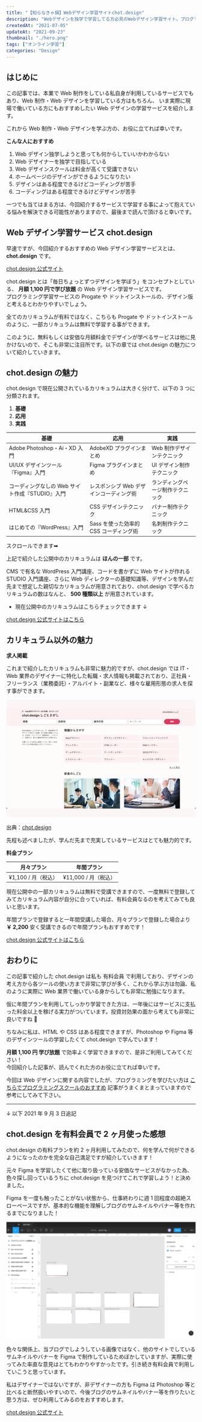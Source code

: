 ```yaml
---
title: "【知らなきゃ損】Webデザイン学習サイトchot.design"
description: "Webデザインを独学で学習してる方必見のWebデザイン学習サイト。プログラミングが学べる Progate や ドットインストール のWebデザイン版ともいえる魅力的なサービス、chot.design を紹介します。Web制作・Webデザイン・Webディレクターを独学で学習する方におすすめ。chot.designを有料会員で約2ヶ月実際に使ってみた感想も記載してますので、ぜひ参考にしてみて下さい。"
createdAt: "2021-07-05"
updateAt: "2021-09-23"
thumbnail: "./hero.png"
tags: ["オンライン学習"]
categories: "Design"
---
```


## はじめに

この記事では、本業で Web 制作をしている私自身が利用しているサービスでもあり、Web 制作・Web デザインを学習している方はもちろん、 いま実際に現場で働いている方にもおすすめしたい Web デザインの学習サービスを紹介します。

これから Web 制作・Web デザインを学ぶ方の、お役に立てれば幸いです。

**こんな人におすすめ**

1. Web デザイン独学しようと思っても何からしていいかわからない
1. Web デザイナーを独学で目指している
1. Web デザインスクールは料金が高くて受講できない
1. ホームページのデザインができるようになりたい
1. デザインはある程度できるけどコーディングが苦手
1. コーディングはある程度できるけどデザインが苦手

一つでも当てはまる方は、今回紹介するサービスで学習する事によって抱えている悩みを解決できる可能性がありますので、最後まで読んで頂けると幸いです。

## Web デザイン学習サービス chot.design

早速ですが、今回紹介するおすすめの Web デザイン学習サービスとは、**chot.design** です。

<p class="btn-wrapper"><a class="pink-btn" href="//af.moshimo.com/af/c/click?a_id=2709936&p_id=3354&pc_id=7970&pl_id=47670&url=https%3A%2F%2Fchot.design%2Fplus%2F%3Frd_code%3D%7B%7BCODE%7D%7D" rel="nofollow" referrerpolicy="no-referrer-when-downgrade">chot.design 公式サイト</a><img src="//i.moshimo.com/af/i/impression?a_id=2709936&p_id=3354&pc_id=7970&pl_id=47670" width="1" height="1" style="border:none;"></p>

chot.design とは「毎日ちょっとずつデザインを学ぼう」をコンセプトとしている、 **月額 1,100 円で学び放題** の Web デザイン学習サービスです。  
プログラミング学習サービスの Progate や ドットインストールの、デザイン版と考えるとわかりやすいでしょう。

全てのカリキュラムが有料ではなく、こちらも Progate や ドットインストールのように、一部カリキュラムは無料で学習する事ができます。

このように、無料もしくは安価な月額料金でデザインが学べるサービスは他に見かけないので、そこも非常に注目所です。以下の章では chot.design の魅力について紹介していきます。

## chot.design の魅力

chot.design で現在公開されているカリキュラムは大きく分けて、以下の 3 つに分類されます。

1. **基礎**
1. **応用**
1. **実践**

| **基礎**                                        | **応用**                                | **実践**                         |
| ----------------------------------------------- | --------------------------------------- | -------------------------------- |
| Adobe Photoshop・Ai・XD 入門                    | AdobeXD プラグインまとめ                | Web 制作デザインテクニック       |
| UI/UX デザインツール『Figma』入門               | Figma プラグインまとめ                  | UI デザイン制作テクニック        |
| コーディングなしの Web サイト作成『STUDIO』入門 | レスポンシブ Web デザインコーディング術 | ランディングページ制作テクニック |
| HTML&CSS 入門                                   | CSS デザインテクニック                  | バナー制作テクニック             |
| はじめての『WordPress』入門                     | Sass を使った効率的 CSS コーディング術  | 名刺制作テクニック               |

<p class="text-sm text-gray-600 text-center">スクロールできます➡︎</p>

上記で紹介した公開中のカリキュラムは **ほんの一部** です。

CMS で有名な WordPress 入門講座、コードを書かずに Web サイトが作れる STUDIO 入門講座、さらに Web ディレクターの基礎知識等、デザインを学んだ先まで想定した親切なカリキュラムが用意されており、chot.design で学べるカリキュラムの数はなんと、 **500 種類以上** が用意されています。

- 現在公開中のカリキュラムはこちらチェックできます ↓

<p class="btn-wrapper"><a class="pink-btn" href="//af.moshimo.com/af/c/click?a_id=2709936&p_id=3354&pc_id=7970&pl_id=47670&url=https%3A%2F%2Fchot.design%2Fplus%2F%3Frd_code%3D%7B%7BCODE%7D%7D" rel="nofollow" referrerpolicy="no-referrer-when-downgrade">chot.design 公式サイトはこちら</a><img src="//i.moshimo.com/af/i/impression?a_id=2709936&p_id=3354&pc_id=7970&pl_id=47670" width="1" height="1" style="border:none;"></p>

## カリキュラム以外の魅力

**求人掲載**

これまで紹介したカリキュラムも非常に魅力的ですが、chot.design では IT・Web 業界のデザイナーに特化した転職・求人情報も掲載されており、正社員・フリーランス（業務委託）・アルバイト・副業など、様々な雇用形態の求人を探す事ができます。

![chot.design しごとさがし](./chot-design-01.png)

<p class="text-right text-sm italic text-gray-600">出典：<a href="https://chot.design/" rel="nofollow" referrerpolicy="no-referrer-when-downgrade">chot.design</a></p>

先程も述べましたが、学んだ先まで充実しているサービスはとても魅力的です。

**料金プラン**

|   **月々プラン**    |    **年間プラン**    |
| :-----------------: | :------------------: |
| ¥1,100 / 月（税込） | ¥11,000 / 月（税込） |

現在公開中の一部カリキュラムは無料で受講できますので、一度無料で登録してみてカリキュラム内容が自分に合っていれば、有料会員なるのを考えてみても良いと思います。

年間プランで登録すると一年間受講した場合、月々プランで登録した場合より **￥ 2,200** 安く受講できるので年間プランもおすすめです！

<p class="btn-wrapper"><a class="pink-btn" href="//af.moshimo.com/af/c/click?a_id=2709936&p_id=3354&pc_id=7970&pl_id=47670&url=https%3A%2F%2Fchot.design%2Fplus%2F%3Frd_code%3D%7B%7BCODE%7D%7D" rel="nofollow" referrerpolicy="no-referrer-when-downgrade">chot.design 公式サイトはこちら</a><img src="//i.moshimo.com/af/i/impression?a_id=2709936&p_id=3354&pc_id=7970&pl_id=47670" width="1" height="1" style="border:none;"></p>

## おわりに

この記事で紹介した chot.design は私も 有料会員 で利用しており、デザインの考え方から各ツールの使い方まで非常に学びが多く、これから学ぶ方は勿論、私のように実際に Web 業界で働いている身からしても非常に勉強になります。

仮に年間プランを利用してしっかり学習できた方は、一年後にはサービスに支払った料金以上を稼げる実力がついています。投資対効果の面から考えても非常に良いですね 💭

ちなみに私は、HTML や CSS はある程度できますが、Photoshop や Figma 等のデザインツールの学習したくて chot.design で学んでいます！

**月額 1,100 円 学び放題** で効率よく学習できますので、是非ご利用してみてください！  
今回紹介した記事が、読んでくれた方のお役に立てれば幸いです。

今回は Web デザインに関する内容でしたが、プログラミングを学びたい方は <a href="https://programming-shikiho.com/">こちらでプログラミングスクールのおすすめ</a> 記事がうまくまとまっていますので参考にしてみて下さい。

---

↓ 以下 2021 年 9 月 3 日追記

## chot.design を有料会員で 2 ヶ月使った感想

chot.design の有料プランを約 2 ヶ月利用してみたので、何を学んで何ができるようになったのかを完全な自己満足ですが紹介していきます！

元々 Figma を学習したくて他に取り扱っている安価なサービスがなかった為、色々探し回っているうちに chot.design を見つけてこれで学習しよう！と決めました。

Figma を一度も触ったことがない状態から、仕事終わりに週 1 回程度の超絶スローペースですが、基本的な機能を理解しブログのサムネイルやバナー等を作れるまでになりました！

![chot.design を2ヶ月使った感想](./chotdesign.png)

色々な関係上、当ブログでしようしている画像ではなく、他のサイトでしているサムネイルやバナーを Figma で制作しているためぼかしていますが、実際に使ってみた率直な意見はとてもわかりやすかったです。引き続き有料会員で利用していこうと思っています。

私はデザイナーではないですが、非デザイナーの方も Figma は Photoshop 等と比べると断然扱いやすいので、今後ブログのサムネイルやバナー等を作りたいと思う方は、ぜひ利用してみるのをおすすめします。

<p class="btn-wrapper"><a class="pink-btn" href="//af.moshimo.com/af/c/click?a_id=2709936&p_id=3354&pc_id=7970&pl_id=47670&url=https%3A%2F%2Fchot.design%2Fplus%2F%3Frd_code%3D%7B%7BCODE%7D%7D" rel="nofollow" referrerpolicy="no-referrer-when-downgrade">chot.design 公式サイト</a><img src="//i.moshimo.com/af/i/impression?a_id=2709936&p_id=3354&pc_id=7970&pl_id=47670" width="1" height="1" style="border:none;"></p>
